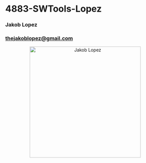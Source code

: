 # 4883-SWTools-Lopez

### **Jakob Lopez**
### thejakoblopez@gmail.com


<p align="center">
  <img src="https://user-images.githubusercontent.com/25237528/35053159-fc71ea94-fb6e-11e7-829c-a86947c547e1.jpg" width="350" title="Jakob Lopez">
 
</p>
